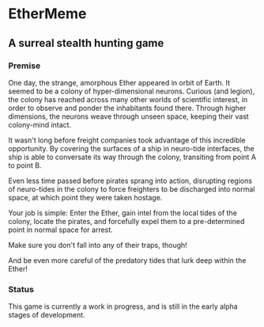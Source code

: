 # EtherMeme
## A surreal stealth hunting game
### Premise

One day, the strange, amorphous Ether appeared in orbit of Earth.
It seemed to be a colony of hyper-dimensional neurons.
Curious (and legion), the colony has reached across many other worlds
of scientific interest, in order to observe and ponder the inhabitants
found there. Through higher dimensions, the neurons weave through
unseen space, keeping their vast colony-mind intact.

It wasn't long before freight companies took advantage of this
incredible opportunity. By covering the surfaces of a ship in neuro-tide
interfaces, the ship is able to conversate its way through the colony,
transiting from point A to point B.

Even less time passed before pirates sprang into action, disrupting
regions of neuro-tides in the colony to force freighters to be
discharged into normal space, at which point they were taken hostage.

Your job is simple: Enter the Ether, gain intel from the local tides
of the colony, locate the pirates, and forcefully expel them to a
pre-determined point in normal space for arrest.

Make sure you don't fall into any of their traps, though!

And be even more careful of the predatory tides that lurk deep within
the Ether!

### Status

This game is currently a work in progress, and is still in the early
alpha stages of development.